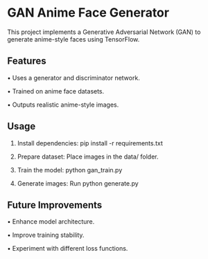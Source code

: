 # **GAN Anime Face Generator**

This project implements a Generative Adversarial Network (GAN) to generate anime-style faces using TensorFlow.

## **Features**

• Uses a generator and discriminator network.

• Trained on anime face datasets.

• Outputs realistic anime-style images.

## **Usage**

1. Install dependencies: pip install -r requirements.txt

2. Prepare dataset: Place images in the data/ folder.

3. Train the model: python gan_train.py

4. Generate images: Run python generate.py

## **Future Improvements**

• Enhance model architecture.

• Improve training stability.

• Experiment with different loss functions.
